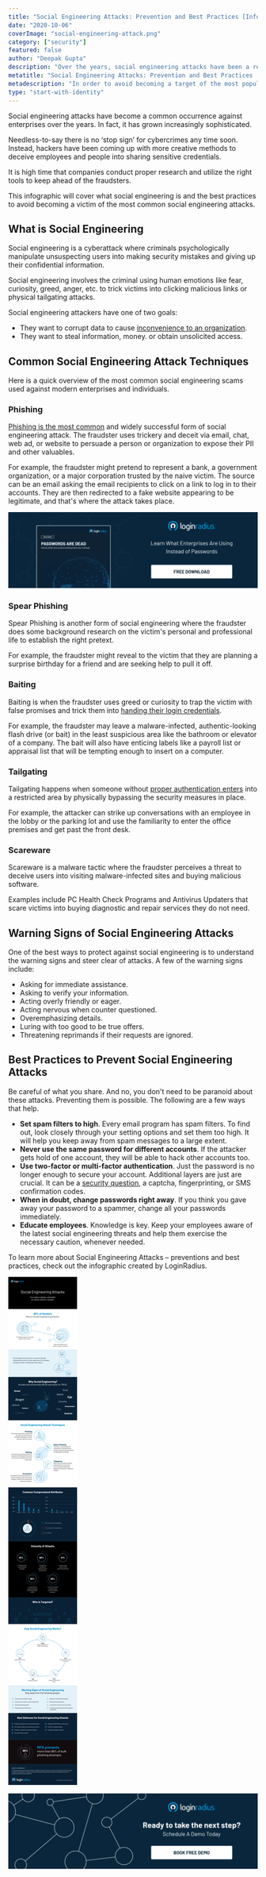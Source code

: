 ```yaml
---
title: "Social Engineering Attacks: Prevention and Best Practices [Infographic]"
date: "2020-10-06"
coverImage: "social-engineering-attack.png"
category: ["security"]
featured: false 
author: "Deepak Gupta"
description: "Over the years, social engineering attacks have been a regular phenomenon against companies. It has actually become more and more sophisticated. It is high time for businesses to perform careful research and use the right instruments to remain ahead of fraudsters."
metatitle: "Social Engineering Attacks: Prevention and Best Practices | LoginRadius"
metadescription: "In order to avoid becoming a target of the most popular social engineering attacks, this infographic will cover what social engineering is and the best practices."
type: "start-with-identity"
---
```


Social engineering attacks have become a common occurrence against enterprises over the years. In fact, it has grown increasingly sophisticated. 

Needless-to-say there is no ‘stop sign’ for cybercrimes any time soon. Instead, hackers have been coming up with more creative methods to deceive employees and people into sharing sensitive credentials.

It is high time that companies conduct proper research and utilize the right tools to keep ahead of the fraudsters.

This infographic will cover what social engineering is and the best practices to avoid becoming a victim of the most common social engineering attacks.

## What is Social Engineering 

Social engineering is a cyberattack where criminals psychologically manipulate unsuspecting users into making security mistakes and giving up their confidential information. 

Social engineering involves the criminal using human emotions like fear, curiosity, greed, anger, etc. to trick victims into clicking malicious links or physical tailgating attacks. 

Social engineering attackers have one of two goals: 

- They want to corrupt data to cause [inconvenience to an organization](https://www.loginradius.com/blog/2020/05/cyber-threats-business-risk-covid-19/).
- They want to steal information, money. or obtain unsolicited access. 

## Common Social Engineering Attack Techniques

Here is a quick overview of the most common social engineering scams used against modern enterprises and individuals.

### Phishing

[Phishing is the most common](https://www.loginradius.com/blog/2018/02/phishing-for-identity/) and widely successful form of social engineering attack. The fraudster uses trickery and deceit via email, chat, web ad, or website to persuade a person or organization to expose their PII and other valuables. 

For example, the fraudster might pretend to represent a bank, a government organization, or a major corporation trusted by the naive victim. The source can be an email asking the email recipients to click on a link to log in to their accounts. They are then redirected to a fake website appearing to be legitimate, and that's where the attack takes place.

[![passwords are dead whitepaper](SET-1.png)](https://www.loginradius.com/resource/passwords-are-dead/)

### Spear Phishing

Spear Phishing is another form of social engineering where the fraudster does some background research on the victim's personal and professional life to establish the right pretext.

For example, the fraudster might reveal to the victim that they are planning a surprise birthday for a friend and are seeking help to pull it off.

### Baiting

Baiting is when the fraudster uses greed or curiosity to trap the victim with false promises and trick them into [handing their login credentials](https://www.loginradius.com/blog/2019/09/prevent-credential-stuffing-attacks/).

For example, the fraudster may leave a malware-infected, authentic-looking flash drive (or bait) in the least suspicious area like the bathroom or elevator of a company. The bait will also have enticing labels like a payroll list or appraisal list that will be tempting enough to insert on a computer. 

### Tailgating

Tailgating happens when someone without [proper authentication enters](https://www.loginradius.com/authentication/) into a restricted area by physically bypassing the security measures in place.

For example, the attacker can strike up conversations with an employee in the lobby or the parking lot and use the familiarity to enter the office premises and get past the front desk.

### Scareware

Scareware is a malware tactic where the fraudster perceives a threat to deceive users into visiting malware-infected sites and buying malicious software.

Examples include PC Health Check Programs and Antivirus Updaters that scare victims into buying diagnostic and repair services they do not need. 

## Warning Signs of Social Engineering Attacks

One of the best ways to protect against social engineering is to understand the warning signs and steer clear of attacks. A few of the warning signs include:

- Asking for immediate assistance.
- Asking to verify your information.
- Acting overly friendly or eager.
- Acting nervous when counter questioned.
- Overemphasizing details.
- Luring with too good to be true offers.
- Threatening reprimands if their requests are ignored.

## Best Practices to Prevent Social Engineering Attacks 

Be careful of what you share. And no, you don't need to be paranoid about these attacks. Preventing them is possible. The following are a few ways that help. 

- **Set spam filters to high**. Every email program has spam filters. To find out, look closely through your setting options and set them too high. It will help you keep away from spam messages to a large extent.
- **Never use the same password for different accounts**. If the attacker gets hold of one account, they will be able to hack other accounts too.
- **Use two-factor or multi-factor authentication**. Just the password is no longer enough to secure your account. Additional layers are just are crucial. It can be a [security question](https://www.loginradius.com/blog/2019/01/best-practices-choosing-good-security-questions/), a captcha, fingerprinting, or SMS confirmation codes.
- **When in doubt, change passwords right away**. If you think you gave away your password to a spammer, change all your passwords immediately.
- **Educate employees**. Knowledge is key. Keep your employees aware of the latest social engineering threats and help them exercise the necessary caution, whenever needed. 

To learn more about Social Engineering Attacks – preventions and best practices, check out the infographic created by LoginRadius.

![Social-Engineering-Attacks-infographic](Social-Engineering-Attacks-2.png)

[![book-a-demo-loginradius](BD-Plexicon1-1024x310-1.png)](https://www.loginradius.com/book-a-demo/)
